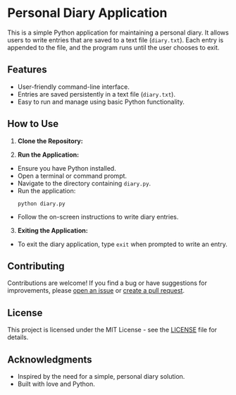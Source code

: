 # Personal Diary Application

This is a simple Python application for maintaining a personal diary. It allows users to write entries that are saved to a text file (`diary.txt`). Each entry is appended to the file, and the program runs until the user chooses to exit.

## Features

- User-friendly command-line interface.
- Entries are saved persistently in a text file (`diary.txt`).
- Easy to run and manage using basic Python functionality.

## How to Use

1. **Clone the Repository:**

2. **Run the Application:**
- Ensure you have Python installed.
- Open a terminal or command prompt.
- Navigate to the directory containing `diary.py`.
- Run the application:
  ```
  python diary.py
  ```
- Follow the on-screen instructions to write diary entries.

3. **Exiting the Application:**
- To exit the diary application, type `exit` when prompted to write an entry.

## Contributing

Contributions are welcome! If you find a bug or have suggestions for improvements, please [open an issue](https://github.com/Shahriersaki/PersonalDiary/issues) or [create a pull request](https://github.com/Shahriersaki/PersonalDiary/pulls).

## License

This project is licensed under the MIT License - see the [LICENSE](LICENSE) file for details.

## Acknowledgments

- Inspired by the need for a simple, personal diary solution.
- Built with love and Python.

